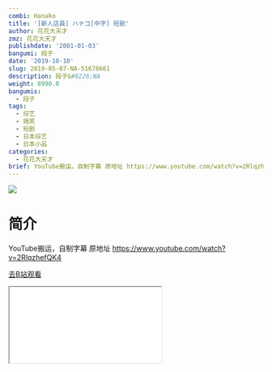 ```yaml
---
combi: Hanako
title: '[新人店員] ハナコ[中字] 短剧'
author: 花花大天才
zmz: 花花大天才
publishdate: '2001-01-03'
bangumi: 段子
date: '2019-10-10'
slug: 2019-05-07-NA-51678661
description: 段子&#8226;NA
weight: 8990.0
bangumis:
  - 段子
tags:
  - 综艺
  - 搞笑
  - 短剧
  - 日本综艺
  - 日本小品
categories:
  - 花花大天才
brief: YouTube搬运，自制字幕 原地址 https://www.youtube.com/watch?v=2RlqzhefQK4
---
```

![](https://raw.githubusercontent.com/tcgriffith/owaraisite/master/static/tmpimg/4366f4c077c6949f22227c83d16e8f274c6d5f90.jpg.480.jpg)
# 简介  
YouTube搬运，自制字幕
原地址 https://www.youtube.com/watch?v=2RlqzhefQK4  

[去B站观看](https://www.bilibili.com/video/av51678661/)
<div class ="resp-container"><iframe class="testiframe" src="//player.bilibili.com/player.html?aid=51678661"", scrolling="no", allowfullscreen="true" > </iframe></div> 
